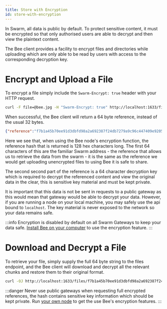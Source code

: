 ```yaml
---
title: Store with Encryption
id: store-with-encryption
---
```


In Swarm, all data is public by default. To protect sensitive content, it must be encrypted so that only authorised users are able to decrypt and then view the plaintext content. 

The Bee client provides a facility to encrypt files and directories while uploading which are only able to be read by users with access to the corresponding decryption key.

# Encrypt and Upload a File

To encrypt a file simply include the `Swarm-Encrypt: true` header with your HTTP request.

```sh
curl -F file=@bee.jpg -H "Swarm-Encrypt: true" http://localhost:1633/files
```

When successful, the Bee client will return a 64 byte reference, instead of the usual 32 bytes.

```json
{"reference":"f7b1a45b70ee91d3dbfd98a2a692387f24db7279a9c96c447409e9205cf265baef29bf6aa294264762e33f6a18318562c86383dd8bfea2cec14fae08a8039bf3"}
```

Here we see that, when using the Bee node's encryption function, the reference hash that is returned is 128 hex characters long. The first 64 characters of this are the familiar Swarm address - the reference that allows us to retrieve the data from the swarm - it is the same as the reference we would get uploading unencrypted files to using Bee it is safe to share.

The second second part of the reference is a 64 character decryption key which is required to decrypt the referenced content and view the original data in the clear, this is sensitive key material and must be kept private.

It is important that this data is not be sent in requests to a public gateway as this would mean that gateway would be able to decrypt your data. However, if you are running a node on your local machine, you may safely use the api bound to `localhost`. The key material is never exposed to the network so your data remains safe.

:::info
Encryption is disabled by default on all Swarm Gateways to keep your data safe. [Install Bee on your computer](/docs/installation/quick-start) to use the encryption feature.
:::

# Download and Decrypt a File

To retrieve your file, simply supply the full 64 byte string to the files endpoint, and the Bee client will download and decrypt all the relevant chunks and restore them to their original format.

```sh
curl -OJ http://localhost:1633/files/f7b1a45b70ee91d3dbfd98a2a692387f24db7279a9c96c447409e9205cf265baef29bf6aa294264762e33f6a18318562c86383dd8bfea2cec14fae08a8039bf3
```

:::danger
Never use public gateways when requesting full encrypted references, the hash contains sensitive key information which should be kept private. Run [your own node](/docs/installation/quick-start) to get the use Bee's encryption features.
:::